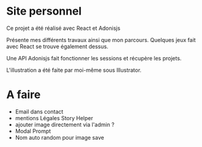 # Site personnel

Ce projet a été réalisé avec React et Adonisjs

Présente mes différents travaux ainsi que mon parcours. Quelques jeux fait avec React se trouve également dessus.

Une API Adonisjs fait fonctionner les sessions et récupère les projets.

L'illustration a été faite par moi-même sous Illustrator.

# A faire

- Email dans contact
- mentions Légales Story Helper
- ajouter image directement via l'admin ?
- Modal Prompt
- Nom auto random pour image save
